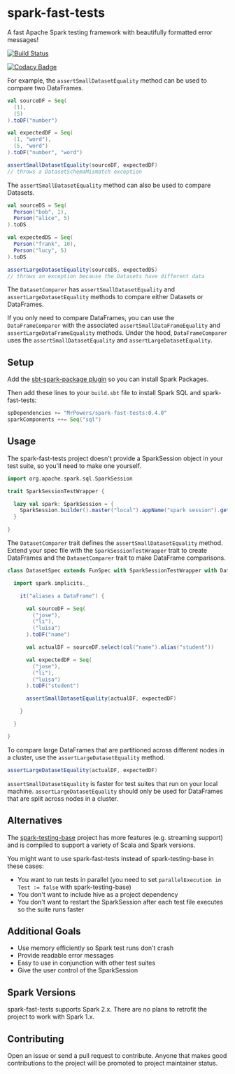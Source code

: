 # spark-fast-tests

A fast Apache Spark testing framework with beautifully formatted error messages!

[![Build Status](https://travis-ci.org/MrPowers/spark-fast-tests.svg?branch=master)](https://travis-ci.org/MrPowers/spark-fast-tests)

[![Codacy Badge](https://api.codacy.com/project/badge/Grade/ab42211c18984740bee7f87c631a8f42)](https://www.codacy.com/app/MrPowers/spark-fast-tests?utm_source=github.com&amp;utm_medium=referral&amp;utm_content=MrPowers/spark-fast-tests&amp;utm_campaign=Badge_Grade)

For example, the `assertSmallDatasetEquality` method can be used to compare two DataFrames.

```scala
val sourceDF = Seq(
  (1),
  (5)
).toDF("number")

val expectedDF = Seq(
  (1, "word"),
  (5, "word")
).toDF("number", "word")

assertSmallDatasetEquality(sourceDF, expectedDF)
// throws a DatasetSchemaMismatch exception
```

The `assertSmallDatasetEquality` method can also be used to compare Datasets.

```scala
val sourceDS = Seq(
  Person("bob", 1),
  Person("alice", 5)
).toDS

val expectedDS = Seq(
  Person("frank", 10),
  Person("lucy", 5)
).toDS

assertLargeDatasetEquality(sourceDS, expectedDS)
// throws an exception because the Datasets have different data
```

The `DatasetComparer` has `assertSmallDatasetEquality` and `assertLargeDatasetEquality` methods to compare either Datasets or DataFrames.

If you only need to compare DataFrames, you can use the `DataFrameComparer` with the associated `assertSmallDataFrameEquality` and `assertLargeDataFrameEquality` methods.  Under the hood, `DataFrameComparer` uses the `assertSmallDatasetEquality` and `assertLargeDatasetEquality`.

## Setup

Add the [sbt-spark-package plugin](https://github.com/databricks/sbt-spark-package) so you can install Spark Packages.

Then add these lines to your `build.sbt` file to install Spark SQL and spark-fast-tests:

```scala
spDependencies += "MrPowers/spark-fast-tests:0.4.0"
sparkComponents ++= Seq("sql")
```

## Usage

The spark-fast-tests project doesn't provide a SparkSession object in your test suite, so you'll need to make one yourself.

```scala
import org.apache.spark.sql.SparkSession

trait SparkSessionTestWrapper {

  lazy val spark: SparkSession = {
    SparkSession.builder().master("local").appName("spark session").getOrCreate()
  }

}
```

The `DatasetComparer` trait defines the `assertSmallDatasetEquality` method.  Extend your spec file with the `SparkSessionTestWrapper` trait to create DataFrames and the `DatasetComparer` trait to make DataFrame comparisons.

```scala
class DatasetSpec extends FunSpec with SparkSessionTestWrapper with DatasetComparer {

  import spark.implicits._

    it("aliases a DataFrame") {

      val sourceDF = Seq(
        ("jose"),
        ("li"),
        ("luisa")
      ).toDF("name")

      val actualDF = sourceDF.select(col("name").alias("student"))

      val expectedDF = Seq(
        ("jose"),
        ("li"),
        ("luisa")
      ).toDF("student")

      assertSmallDatasetEquality(actualDF, expectedDF)

    }

  }

}
```

To compare large DataFrames that are partitioned across different nodes in a cluster, use the `assertLargeDatasetEquality` method.

```scala
assertLargeDatasetEquality(actualDF, expectedDF)
```

`assertSmallDatasetEquality` is faster for test suites that run on your local machine.  `assertLargeDatasetEquality` should only be used for DataFrames that are split across nodes in a cluster.

## Alternatives

The [spark-testing-base](https://github.com/holdenk/spark-testing-base) project has more features (e.g. streaming support) and is compiled to support a variety of Scala and Spark versions.

You might want to use spark-fast-tests instead of spark-testing-base in these cases:

* You want to run tests in parallel (you need to set `parallelExecution in Test := false` with spark-testing-base)
* You don't want to include hive as a project dependency
* You don't want to restart the SparkSession after each test file executes so the suite runs faster

## Additional Goals

* Use memory efficiently so Spark test runs don't crash
* Provide readable error messages
* Easy to use in conjunction with other test suites
* Give the user control of the SparkSession

## Spark Versions

spark-fast-tests supports Spark 2.x.  There are no plans to retrofit the project to work with Spark 1.x.

## Contributing

Open an issue or send a pull request to contribute.  Anyone that makes good contributions to the project will be promoted to project maintainer status.

